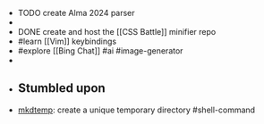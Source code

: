 - TODO create Alma 2024 parser
-
- DONE create and host the [[CSS Battle]] minifier repo
- #learn [[Vim]] keybindings
- #explore [[Bing Chat]] #ai #image-generator
-
- ## Stumbled upon
- [mkdtemp](https://www.commandlinux.com/man-page/man3/mkdtemp.3.html): create a unique temporary directory #shell-command